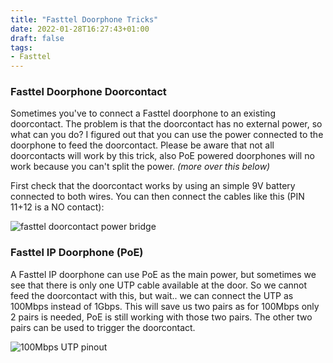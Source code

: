 ```yaml
---
title: "Fasttel Doorphone Tricks"
date: 2022-01-28T16:27:43+01:00
draft: false
tags:
- Fasttel
---
```


### Fasttel Doorphone Doorcontact
Sometimes you've to connect a Fasttel doorphone to an existing doorcontact. The problem is that the doorcontact has no external power, so what can you do? I figured out that you can use the power connected to the doorphone to feed the doorcontact. Please be aware that not all doorcontacts will work by this trick, also PoE powered doorphones will no work because you can't split the power. *(more over this below)*

First check that the doorcontact works by using an simple 9V battery connected to both wires. You can then connect the cables like this (PIN 11+12 is a NO contact):

![fasttel doorcontact power bridge](/posts_images/fasttel_doorphone_doorcontact_power.jpeg)


### Fasttel IP Doorphone (PoE)
A Fasttel IP doorphone can use PoE as the main power, but sometimes we see that there is only one UTP cable available at the door. So we cannot feed the doorcontact with this, but wait.. we can connect the UTP as 100Mbps instead of 1Gbps. This will save us two pairs as for 100Mbps only 2 pairs is needed, PoE is still working with those two pairs. The other two pairs can be used to trigger the doorcontact.

![100Mbps UTP pinout](/posts_images/100Mbps_utp.png)
